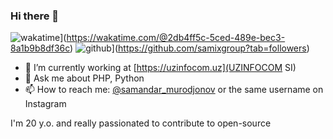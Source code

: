 ### Hi there 👋

![wakatime](https://wakatime.com/badge/user/2db4ff5c-5ced-489e-bec3-8a1b9b8df36c.svg)](https://wakatime.com/@2db4ff5c-5ced-489e-bec3-8a1b9b8df36c)
![github](https://img.shields.io/github/followers/samixgroup?logo=github&style=plastic)](https://github.com/samixgroup?tab=followers)

- 🔭 I’m currently working at [https://uzinfocom.uz](UZINFOCOM SI)
- 💬 Ask me about PHP, Python
- 📫 How to reach me: [@samandar_murodjonov](https://t.me/samandar_murodjonov) or the same username on Instagram

I'm 20 y.o. and really passionated to contribute to open-source
